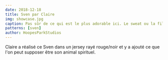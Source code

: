```yaml
---
date: 2018-12-18
title: Sven par Claire
img: showcase.jpg
caption: Pas sûr de ce qui est le plus adorable ici. Le sweat ou la fille.
patterns: [sven]
author: HoopesParkStudios
---
```


Claire a réalisé ce Sven dans un jersey rayé rouge/noir et y a ajouté ce que l'on peut supposer être son animal spirituel.
